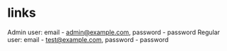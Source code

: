 # links

Admin user:  email - admin@example.com, password - password
Regular user: email - test@example.com, password - password